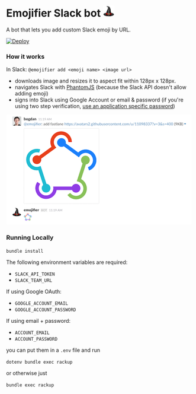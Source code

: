 # Emojifier Slack bot ![](public/hat.png)

A bot that lets you add custom Slack emoji by URL.

[![Deploy](https://www.herokucdn.com/deploy/button.svg)](https://heroku.com/deploy)

### How it works

In Slack: `@emojifier add <emoji name> <image url>`

- downloads image and resizes it to aspect fit within 128px x 128px.
- navigates Slack with [PhantomJS](http://phantomjs.org) (because the Slack API doesn't allow adding emoji)
- signs into Slack using Google Account or email & password (if you're using two step verification, [use an application specific password](https://support.google.com/accounts/answer/185833))

![](public/demo.png)

### Running Locally

`bundle install`

The following environment variables are required:

- `SLACK_API_TOKEN`
- `SLACK_TEAM_URL`

If using Google OAuth:

- `GOOGLE_ACCOUNT_EMAIL`
- `GOOGLE_ACCOUNT_PASSWORD`

If using email + password:

- `ACCOUNT_EMAIL`
- `ACCOUNT_PASSWORD`

you can put them in a `.env` file and run

`dotenv bundle exec rackup`

or otherwise just

`bundle exec rackup`
